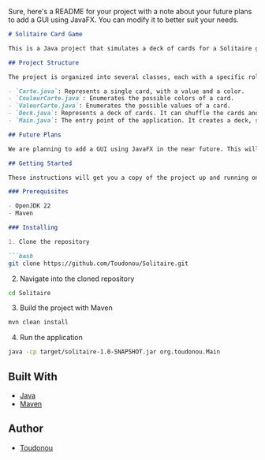 Sure, here's a README for your project with a note about your future plans to add a GUI using JavaFX. You can modify it to better suit your needs.

```markdown
# Solitaire Card Game

This is a Java project that simulates a deck of cards for a Solitaire game. The project is built with Maven and uses OpenJDK 22.

## Project Structure

The project is organized into several classes, each with a specific role:

- `Carte.java`: Represents a single card, with a value and a color.
- `CouleurCarte.java`: Enumerates the possible colors of a card.
- `ValeurCarte.java`: Enumerates the possible values of a card.
- `Deck.java`: Represents a deck of cards. It can shuffle the cards and distribute them.
- `Main.java`: The entry point of the application. It creates a deck, shuffles it, and prints it.

## Future Plans

We are planning to add a GUI using JavaFX in the near future. This will make the game more interactive and user-friendly.

## Getting Started

These instructions will get you a copy of the project up and running on your local machine for development and testing purposes.

### Prerequisites

- OpenJDK 22
- Maven

### Installing

1. Clone the repository

```bash
git clone https://github.com/Toudonou/Solitaire.git
```

2. Navigate into the cloned repository

```bash
cd Solitaire
```

3. Build the project with Maven

```bash
mvn clean install
```

4. Run the application

```bash
java -cp target/solitaire-1.0-SNAPSHOT.jar org.toudonou.Main
```

## Built With

- [Java](https://www.oracle.com/java/)
- [Maven](https://maven.apache.org/)

## Author

- [Toudonou](https://github.com/Toudonou)
```